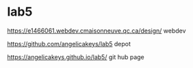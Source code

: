 # lab5

https://e1466061.webdev.cmaisonneuve.qc.ca/design/  webdev

https://github.com/angelicakeys/lab5                depot

https://angelicakeys.github.io/lab5/                git hub page
